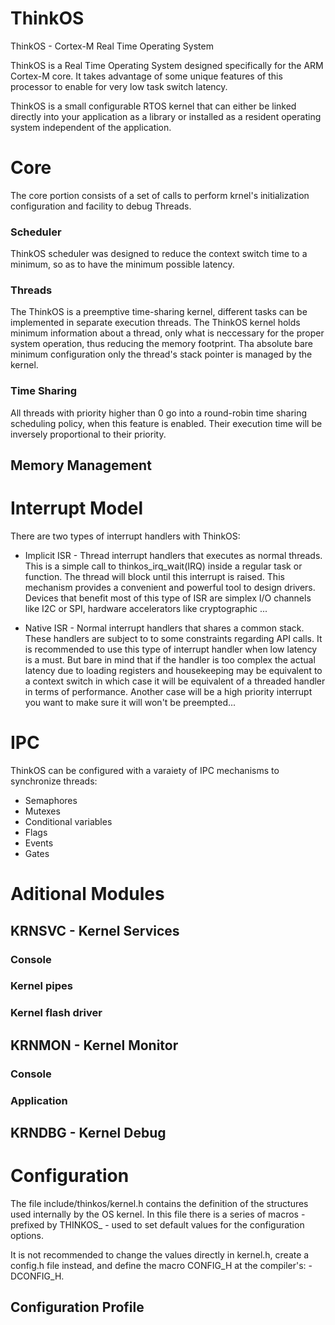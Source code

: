 # ThinkOS
ThinkOS - Cortex-M Real Time Operating System

ThinkOS is a Real Time Operating System designed specifically for the ARM Cortex-M core. It takes advantage of some unique features of this processor to enable for very low task switch latency.

ThinkOS is a small configurable RTOS kernel that can either be linked directly into your application as a library or installed as a resident operating system independent of the application.

# Core

The core portion consists of a set of calls to perform krnel's initialization configuration and facility to debug Threads.

### Scheduler

ThinkOS scheduler was designed to reduce the context switch time to a minimum, so as to have the minimum possible latency.

### Threads

The ThinkOS is a preemptive time-sharing kernel, different tasks can be implemented in separate execution threads. The ThinkOS kernel holds minimum information about a thread, only what is neccessary for the proper system operation, thus reducing the memory footprint.
Tha absolute bare minimum configuration only the thread's stack pointer is managed by the kernel.

### Time Sharing

All threads with priority higher than 0 go into a round-robin time sharing scheduling policy, when this feature is enabled. Their execution time will be inversely proportional to their priority.

## Memory Management

# Interrupt Model

There are two types of interrupt handlers with ThinkOS:

  - Implicit ISR - Thread interrupt handlers that executes as normal threads. This is a simple call to thinkos_irq_wait(IRQ) inside a regular task or function. The thread will block until this interrupt is raised. This mechanism provides a convenient and powerful tool to design drivers. Devices that benefit most of this type of ISR are simplex I/O channels like I2C or SPI, hardware accelerators like cryptographic ...

  - Native ISR - Normal interrupt handlers that shares a common stack. These handlers are subject to to some constraints regarding API calls. It is recommended to use this type of interrupt handler when low latency is a must. But bare in mind that if the handler is too complex the actual latency due to loading registers and housekeeping may be equivalent to a context switch in which case it will be equivalent of a threaded handler in terms of performance. Another case will be a high priority interrupt you want to make sure it will won't be preempted...


# IPC

ThinkOS can be configured with a varaiety of IPC mechanisms to synchronize threads:

- Semaphores
- Mutexes
- Conditional variables
- Flags
- Events
- Gates

# Aditional Modules


## KRNSVC - Kernel Services

### Console
### Kernel pipes
### Kernel flash driver


## KRNMON - Kernel Monitor


### Console


### Application 


## KRNDBG - Kernel Debug


# Configuration

The file include/thinkos/kernel.h contains the definition of the structures used internally by the OS kernel. In this file there is a series of macros - prefixed by THINKOS_ - used to set default values for the configuration options.

It is not recommended to change the values directly in kernel.h, create a config.h file instead, and define the macro CONFIG_H at the compiler's: -DCONFIG_H.
 
## Configuration Profile 

